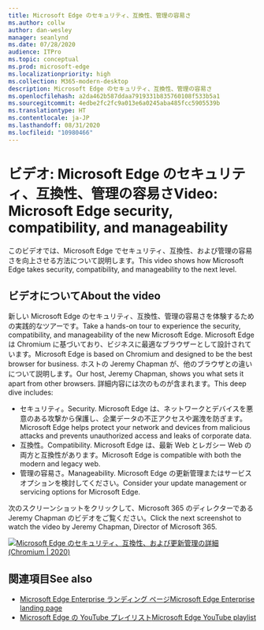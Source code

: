 ```yaml
---
title: Microsoft Edge のセキュリティ、互換性、管理の容易さ
ms.author: collw
author: dan-wesley
manager: seanlynd
ms.date: 07/28/2020
audience: ITPro
ms.topic: conceptual
ms.prod: microsoft-edge
ms.localizationpriority: high
ms.collection: M365-modern-desktop
description: Microsoft Edge のセキュリティ、互換性、管理の容易さ
ms.openlocfilehash: a2da462b587ddaa7919331b835760108f533b5a1
ms.sourcegitcommit: 4edbe2fc2fc9a013e6a0245aba485fcc5905539b
ms.translationtype: HT
ms.contentlocale: ja-JP
ms.lasthandoff: 08/31/2020
ms.locfileid: "10980466"
---
```

# <span data-ttu-id="07c80-103">ビデオ: Microsoft Edge のセキュリティ、互換性、管理の容易さ</span><span class="sxs-lookup"><span data-stu-id="07c80-103">Video: Microsoft Edge security, compatibility, and manageability</span></span>

<span data-ttu-id="07c80-104">このビデオでは、Microsoft Edge でセキュリティ、互換性、および管理の容易さを向上させる方法について説明します。</span><span class="sxs-lookup"><span data-stu-id="07c80-104">This video shows how Microsoft Edge takes security, compatibility, and manageability to the next level.</span></span>

## <span data-ttu-id="07c80-105">ビデオについて</span><span class="sxs-lookup"><span data-stu-id="07c80-105">About the video</span></span>

<span data-ttu-id="07c80-106">新しい Microsoft Edge のセキュリティ、互換性、管理の容易さを体験するための実践的なツアーです。</span><span class="sxs-lookup"><span data-stu-id="07c80-106">Take a hands-on tour to experience the security, compatibility, and manageability of the new Microsoft Edge.</span></span> <span data-ttu-id="07c80-107">Microsoft Edge は Chromium に基づいており、ビジネスに最適なブラウザーとして設計されています。</span><span class="sxs-lookup"><span data-stu-id="07c80-107">Microsoft Edge is based on Chromium and designed to be the best browser for business.</span></span> <span data-ttu-id="07c80-108">ホストの Jeremy Chapman が、他のブラウザとの違いについて説明します。</span><span class="sxs-lookup"><span data-stu-id="07c80-108">Our host, Jeremy Chapman, shows you what sets it apart from other browsers.</span></span> <span data-ttu-id="07c80-109">詳細内容には次のものが含まれます。</span><span class="sxs-lookup"><span data-stu-id="07c80-109">This deep dive includes:</span></span>

- <span data-ttu-id="07c80-110">セキュリティ。</span><span class="sxs-lookup"><span data-stu-id="07c80-110">Security.</span></span> <span data-ttu-id="07c80-111">Microsoft Edge は、ネットワークとデバイスを悪意のある攻撃から保護し、企業データの不正アクセスや漏洩を防ぎます。</span><span class="sxs-lookup"><span data-stu-id="07c80-111">Microsoft Edge helps protect your network and devices from malicious attacks and prevents unauthorized access and leaks of corporate data.</span></span>
- <span data-ttu-id="07c80-112">互換性。</span><span class="sxs-lookup"><span data-stu-id="07c80-112">Compatibility.</span></span> <span data-ttu-id="07c80-113">Microsoft Edge は、最新 Web とレガシー Web の両方と互換性があります。</span><span class="sxs-lookup"><span data-stu-id="07c80-113">Microsoft Edge is compatible with both the modern and legacy web.</span></span>
- <span data-ttu-id="07c80-114">管理の容易さ。</span><span class="sxs-lookup"><span data-stu-id="07c80-114">Manageability.</span></span> <span data-ttu-id="07c80-115">Microsoft Edge の更新管理またはサービスオプションを検討してください。</span><span class="sxs-lookup"><span data-stu-id="07c80-115">Consider your update management or servicing options for Microsoft Edge.</span></span>

<span data-ttu-id="07c80-116">次のスクリーンショットをクリックして、Microsoft 365 のディレクターである Jeremy Chapman のビデオをご覧ください。</span><span class="sxs-lookup"><span data-stu-id="07c80-116">Click the next screenshot to watch the video by Jeremy Chapman, Director of Microsoft 365.</span></span>
<!--
[![Video: Security, compatibility, and manageability](http://img.youtube.com/vi/uMmh_gNaM4I/0.jpg)](http://www.youtube.com/watch?v=uMmh_gNaM4I "Microsoft Edge security, compatibility, and update management deep dive (Chromium | 2020)")-->

[![Microsoft Edge のセキュリティ、互換性、および更新管理の詳細 (Chromium | 2020)](https://res.cloudinary.com/marcomontalbano/image/upload/v1595890410/video_to_markdown/images/youtube--uMmh_gNaM4I-c05b58ac6eb4c4700831b2b3070cd403.jpg)](http://www.youtube.com/watch?v=uMmh_gNaM4I "Video: Security, compatibility, and manageability")

## <span data-ttu-id="07c80-118">関連項目</span><span class="sxs-lookup"><span data-stu-id="07c80-118">See also</span></span>

- [<span data-ttu-id="07c80-119">Microsoft Edge Enterprise ランディング ページ</span><span class="sxs-lookup"><span data-stu-id="07c80-119">Microsoft Edge Enterprise landing page</span></span>](https://aka.ms/EdgeEnterprise)
- [<span data-ttu-id="07c80-120">Microsoft Edge の YouTube プレイリスト</span><span class="sxs-lookup"><span data-stu-id="07c80-120">Microsoft Edge YouTube playlist</span></span>](https://www.youtube.com/playlist?list=PLXtHYVsvn_b-uXh1tMeYpT-0iD8tD3tFy)
